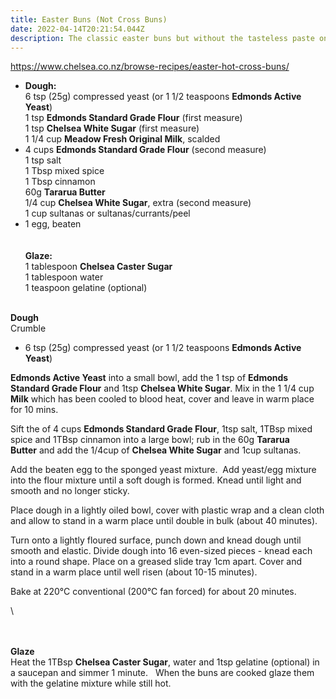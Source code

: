```yaml
---
title: Easter Buns (Not Cross Buns)
date: 2022-04-14T20:21:54.044Z
description: The classic easter buns but without the tasteless paste on top.
---
```

https://www.chelsea.co.nz/browse-recipes/easter-hot-cross-buns/

<!--StartFragment-->

* **Dough:**\
  6 tsp (25g) compressed yeast (or 1 1/2 teaspoons **Edmonds Active Yeast**)\
  1 tsp **Edmonds Standard Grade Flour** (first measure)\
  1 tsp **Chelsea White Sugar** (first measure)\
  1 1/4 cup **Meadow Fresh Original Milk**, scalded
* 4 cups **Edmonds Standard Grade Flour** (second measure)\
  1 tsp salt\
  1 Tbsp mixed spice\
  1 Tbsp cinnamon\
  60g **Tararua Butter**\
  1/4 cup **Chelsea White Sugar**, extra (second measure)\
  1 cup sultanas or sultanas/currants/peel
* 1 egg, beaten\
  \
  \
  **Glaze:**\
  1 tablespoon **Chelsea Caster Sugar**\
  1 tablespoon water\
  1 teaspoon gelatine (optional)

<!--EndFragment-->

<!--StartFragment-->

**\
Dough**\
Crumble 

* 6 tsp (25g) compressed yeast (or 1 1/2 teaspoons **Edmonds Active Yeast**)

**Edmonds Active Yeast** into a small bowl, add the 1 tsp of **Edmonds Standard Grade Flour** and 1tsp **Chelsea White Sugar**. Mix in the 1 1/4 cup  **Milk** which has been cooled to blood heat, cover and leave in warm place for 10 mins.

Sift the  of 4 cups **Edmonds Standard Grade Flour**, 1tsp salt, 1TBsp mixed spice and 1TBsp cinnamon into a large bowl; rub in the 60g **Tararua Butter** and add the 1/4cup of **Chelsea White Sugar** and 1cup sultanas.

Add the beaten egg to the sponged yeast mixture.  Add yeast/egg mixture into the flour mixture until a soft dough is formed. Knead until light and smooth and no longer sticky.

Place dough in a lightly oiled bowl, cover with plastic wrap and a clean cloth and allow to stand in a warm place until double in bulk (about 40 minutes).

Turn onto a lightly floured surface, punch down and knead dough until smooth and elastic. Divide dough into 16 even-sized pieces - knead each into a round shape. Place on a greased slide tray 1cm apart. Cover and stand in a warm place until well risen (about 10-15 minutes).

<!--StartFragment-->

Bake at 220°C conventional (200°C fan forced) for about 20 minutes.

<!--EndFragment-->\

\
\
**Glaze**\
Heat the 1TBsp **Chelsea Caster Sugar**, water and 1tsp gelatine (optional) in a saucepan and simmer 1 minute.   When the buns are cooked glaze them with the gelatine mixture while still hot.

<!--EndFragment-->